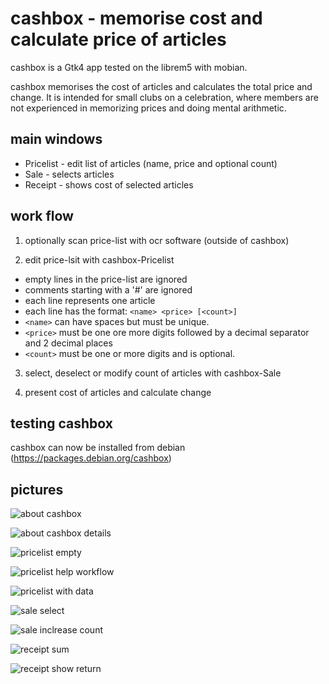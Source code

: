 # cashbox - memorise cost and calculate price of articles
cashbox is a Gtk4 app tested on the librem5 with mobian.

cashbox memorises the cost of articles and calculates the total price and
change. It is intended for small clubs on a celebration, where members are
not experienced in memorizing prices and doing mental arithmetic.

## main windows
 * Pricelist - edit list of articles (name, price and optional count)
 * Sale - selects articles
 * Receipt - shows cost of selected articles
 
## work flow
1. optionally scan price-list with ocr software (outside of cashbox)

2. edit price-lsit with cashbox-Pricelist
 * empty lines in the price-list are ignored
 * comments starting with a '#' are ignored
 * each line represents one article
 * each line has the format: `<name> <price> [<count>]`
 * `<name>` can have spaces but must be unique.
 * `<price>` must be one ore more digits followed by a decimal separator and 2 decimal places
 * `<count>` must be one or more digits and is optional.

3. select, deselect or modify count of articles with cashbox-Sale

4. present cost of articles and calculate change

## testing cashbox

cashbox can now be installed from debian (https://packages.debian.org/cashbox)

## pictures

![about cashbox](pics/about.png)

![about cashbox details](pics/about-details.png)

![pricelist empty](pics/pricelist-empty.png)

![pricelist help workflow](pics/pricelist-help-workflow.png)

![pricelist with data](pics/pricelist-correct.png)

![sale select](pics/Sale-select.png)

![sale inclrease count ](pics/sale-increase-count.png)

![receipt sum](pics/receipt-sum.png)

![receipt show return](pics/receipt-show-return.png)

